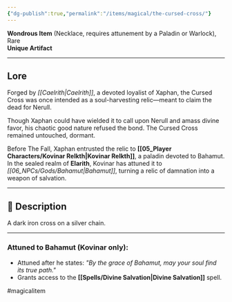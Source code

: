 ```yaml
---
{"dg-publish":true,"permalink":"/items/magical/the-cursed-cross/"}
---
```


**Wondrous Item** (Necklace, requires attunement by a Paladin or Warlock), Rare  
**Unique Artifact**

---

## Lore

Forged by *[[Caelrith\|Caelrith]]*, a devoted loyalist of Xaphan, the Cursed Cross was once intended as a soul-harvesting relic—meant to claim the dead for Nerull.

Though Xaphan could have wielded it to call upon Nerull and amass divine favor, his chaotic good nature refused the bond. The Cursed Cross remained untouched, dormant.

Before The Fall, Xaphan entrusted the relic to **[[05_Player Characters/Kovinar Relkth\|Kovinar Relkth]]**, a paladin devoted to Bahamut. In the sealed realm of **Elarith**, Kovinar has attuned it to *[[06_NPCs/Gods/Bahamut\|Bahamut]]*, turning a relic of damnation into a weapon of salvation.

---

## 🔗 Description

A dark iron cross on a silver chain.  

---

### Attuned to Bahamut (Kovinar only):
- Attuned after he states: *"By the grace of Bahamut, may your soul find its true path."*
- Grants access to the **[[Spells/Divine Salvation\|Divine Salvation]]** spell.


#magicalitem 